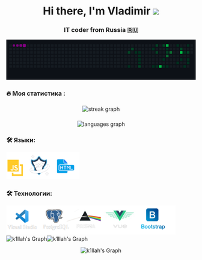 <h1 align="center">Hi there, I'm  Vladimir 
<img src="https://github.com/blackcater/blackcater/raw/main/images/Hi.gif" height="32"/></h1>
<h3 align="center">IT coder from Russia 🇷🇺</h3>
  <img src="/public/snake.gif" alt="" srcset="">
 
 <!-- <img style="width: 300px;" src="/public/spinners.webp" alt="" srcset=""> -->
###

<h3 align="left">🔥   Моя статистика :</h3>

###

<div align="center">
  <img src="https://streak-stats.demolab.com?user=belkud&locale=en&mode=daily&theme=dark&hide_border=false&border_radius=5&order=3" height="220" alt="streak graph"  />
</div>


###

<div align="center">
<!--   <img src="https://github-readme-stats.vercel.app/api?username=belkud&hide_title=false&hide_rank=false&show_icons=true&include_all_commits=true&count_private=true&disable_animations=false&theme=dracula&locale=en&hide_border=false&order=1" height="150" alt="stats graph"  /> -->
  <img src="https://github-readme-stats.vercel.app/api/top-langs?username=belkud&locale=en&hide_title=false&layout=compact&card_width=320&langs_count=5&theme=dark&hide_border=false&order=2" height="220" alt="languages graph"  />
</div>

###


<h3 align="left">🛠 Языки:</h3>
  <img src="/public/languages.png" alt="" width="195">&nbsp;

<h3 align="left">🛠 Технологии:</h3>
  <img src="/public/tools.png" alt="" width="450">&nbsp;

 

<div style="display: flex;" align="center">
  <img src="http://github-profile-summary-cards.vercel.app/api/cards/stats?username=belkud&theme=midnight_purple" alt="k1llah's Graph" />
  <img src="http://github-profile-summary-cards.vercel.app/api/cards/most-commit-language?username=belkud&theme=midnight_purple" alt="k1llah's Graph" />
</div>


<div align="center">
 
![k1llah's Graph](http://github-profile-summary-cards.vercel.app/api/cards/profile-details?username=belkud&theme=midnight_purple)  

</div>
